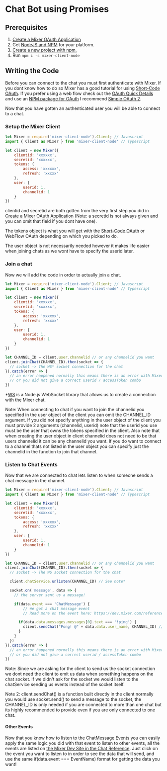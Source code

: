 # Chat Bot using Promises

## Prerequisites
1.  [Create a Mixer OAuth Application](https://mixer.com/lab/oauth)
2.  Get [NodeJS and NPM](https://nodejs.org/en/) for your platform.
3.  [Create a new project with npm.](https://docs.npmjs.com/cli/init)
4.  Run `npm i -s mixer-client-node`

## Writing the Code
Before you can connect to the chat you must first authenticate with Mixer. If you dont know how to do so Mixer has a good tutorial for using [Short-Code OAuth](https://dev.mixer.com/reference/oauth/shortcodeauth). If you prefer using a web flow check out the [OAuth Quick Details](https://dev.mixer.com/reference/oauth/quickdetails) and use an [NPM package for OAuth](https://www.npmjs.com/search?q=oauth) I recommend [Simple OAuth 2](https://www.npmjs.com/package/simple-oauth2).

Now that you have gotten an authenticated user you will be able to connect to a chat.

### Setup the Mixer Client
```javascript
let Mixer = require('mixer-client-node').Client; // Javascript
import { Client as Mixer } from 'mixer-client-node' // Typescript

let client = new Mixer({
	clientid: 'xxxxxx',
	secretid: 'xxxxxx',
	tokens: {
		access: 'xxxxxx',
		refresh: 'xxxxx'
	},
	user: {
		userid: 1,
		channelid: 1
	}
})
```
clientid and secretid are both gotten from the very first step you did in [Create a Mixer OAuth Application](https://mixer.com/lab/oauth) (Note: a secretid is not always given and you can omit that field if you dont have one).

The tokens object is what you will get with the [Short-Code OAuth](https://dev.mixer.com/reference/oauth/shortcodeauth) or WebFlow OAuth depending on which you picked to do.

The user object is not necessarily needed however it makes life easier when joining chats as we wont have to specify the userid later.

### Join a chat
Now we will add the code in order to actually join a chat.
```javascript
let Mixer = require('mixer-client-node').Client; // Javascript
import { Client as Mixer } from 'mixer-client-node' // Typescript

let client = new Mixer({
	clientid: 'xxxxxx',
	secretid: 'xxxxxx',
	tokens: {
		access: 'xxxxxx',
		refresh: 'xxxxx'
	},
	user: {
		userid: 1,
		channelid: 1
	}
})

let CHANNEL_ID = client.user.channelid // or any channelid you want
client.joinChat(CHANNEL_ID).then(socket => {
  // socket -> The WS* socket connection for the chat
}).catch(error => {
  // an error happened normally this means there is an error with Mixer
  // or you did not give a correct userid / accessToken combo
})
```
*[WS](https://www.npmjs.com/package/ws) is a Node.js WebSocket library that allows us to create a connection with the Mixer chat.

Note: When connecting to chat if you want to join the channelid you specified in the user object of the client you can omit the CHANNEL_ID argument. If you did not specify anything in the user object of the client you must provide 2 arguments (channelid, userid) note that the userid you use must be the user that owns the tokens specified in the client. Also note that when creating the user object in client channelid does not need to be that users channelid it can be any channelid you want. If you do want to connect to a channel thats not listed in the user object you can specify just the channelid in the function to join that channel.

### Listen to Chat Events
Now that we are connected to chat lets listen to when someone sends a chat message in the channel.
```javascript
let Mixer = require('mixer-client-node').Client; // Javascript
import { Client as Mixer } from 'mixer-client-node' // Typescript

let client = new Mixer({
	clientid: 'xxxxxx',
	secretid: 'xxxxxx',
	tokens: {
		access: 'xxxxxx',
		refresh: 'xxxxx'
	},
	user: {
		userid: 1,
		channelid: 1
	}
})

let CHANNEL_ID = client.user.channelid // or any channelid you want
client.joinChat(CHANNEL_ID).then(socket => {
  // socket -> The WS socket connection for the chat

  client.chatService.unlisten(CHANNEL_ID) // See note*

  socket.on('message', data => {
    // the server sent us a message!

    if(data.event === 'ChatMessage') {
        // We got a chat message event
        // Read more on the event here: https://dev.mixer.com/reference/chat/events/chatmessage

      if(data.data.messages.messages[0].text === '!ping') {
        client.sendChat("Pong! @" + data.data.user_name, CHANNEL_ID) // See note2*
      }
    }
  })
}).catch(error => {
  // an error happened normally this means there is an error with Mixer
  // or you did not give a correct userid / accessToken combo
})
```
Note: Since we are asking for the client to send us the socket connection we dont need the client to emit us data when something happens on the chat socket. If we didn't ask for the socket we would listen to the chatService sending us events instead of the socket itself.

Note 2: client.sendChat() is a function built directly in the client normally you would use socket.send() to send a message to the socket, the CHANNEL_ID is only needed if you are connected to more than one chat but its highly recommended to provide even if you are only connected to one chat.

#### Other Events
Now that you know how to listen to the ChatMessage Events you can easily apply the same logic you did with that event to listen to other events, all the events are listed on [the Mixer Dev Site in the Chat Reference](https://dev.mixer.com/reference/chat/events). Just click on the event you want to listen to in order to see the data that will send, and use the same if(data.event === EventName) format for getting the data you want!
